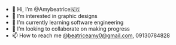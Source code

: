 - 👋 Hi, I’m @Amybeatrice🇳🇬
- 👀 I’m interested in graphic designs 
- 🌱 I’m currently learning software engineering 
- 💞️ I’m looking to collaborate on making progress 
- 📫 How to reach me @beatriceamy0@gmail.com, 09130784828

<!---
Amybeatrice/Amybeatrice is a ✨ special ✨ repository because its `README.md` (this file) appears on your GitHub profile.
You can click the Preview link to take a look at your changes.
--->
